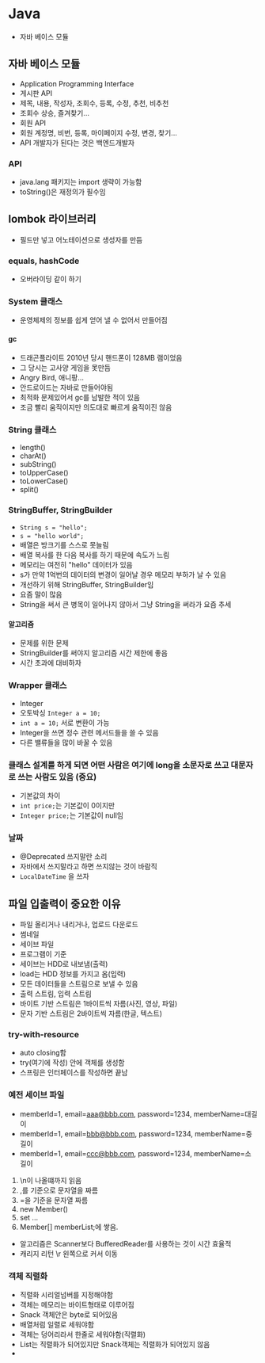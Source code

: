 # Java
- 자바 베이스 모듈

## 자바 베이스 모듈
- Application Programming Interface
- 게시판 API
- 제목, 내용, 작성자, 조회수, 등록, 수정, 추천, 비추천
- 조회수 상승, 즐겨찾기...
- 회원 API
- 회원 계정명, 비번, 등록, 마이페이지 수정, 변경, 찾기...
- API 개발자가 된다는 것은 백엔드개발자
### API
- java.lang 패키지는 import 생략이 가능함
- toString()은 재정의가 필수임

## lombok 라이브러리
- 필드만 넣고 어노테이션으로 생성자를 만듬

### equals, hashCode
- 오버라이딩 같이 하기


### System 클래스
- 운영체제의 정보를 쉽게 얻어 낼 수 없어서 만들어짐
#### gc
- 드래곤플라이트 2010년 당시 핸드폰이 128MB 램이었음
- 그 당시는 고사양 게임을 못만듬
- Angry Bird, 애니팡...
- 안드로이드는 자바로 만들어야됨
- 최적화 문제있어서 gc를 남발한 적이 있음
- 조금 빨리 움직이지만 의도대로 빠르게 움직이진 않음

### String 클래스
- length()
- charAt()
- subString()
- toUpperCase()
- toLowerCase()
- split()

### StringBuffer, StringBuilder
- `String s = "hello";`
- `s = "hello world";`
- 배열은 방크기를 스스로 못늘림
- 배열 복사를 한 다음 복사를 하기 때문에 속도가 느림
- 메모리는 여전히 "hello" 데이터가 있음
- s가 만약 1억번의 데이터의 변경이 일어날 경우 메모리 부하가 날 수 있음
- 개선하기 위해 StringBuffer, StringBuilder임
- 요즘 말이 많음
- String을 써서 큰 병목이 일어나지 않아서 그냥 String을 써라가 요즘 추세
#### 알고리즘
- 문제를 위한 문제
- StringBuilder를 써야지 알고리즘 시간 제한에 좋음
- 시간 초과에 대비하자

### Wrapper 클래스
- Integer 
- 오토박싱 `Integer a = 10;`
- `int a = 10;` 서로 변환이 가능
- Integer을 쓰면 정수 관련 메서드들을 쓸 수 있음
- 다른 밸류들을 많이 바꿀 수 있음
### 클래스 설계를 하게 되면 어떤 사람은 여기에 long을 소문자로 쓰고 대문자로 쓰는 사람도 있음 (중요)
- 기본값의 차이
- `int price;`는 기본값이 0이지만
- `Integer price;`는 기본값이 null임

### 날짜
- @Deprecated 쓰지말란 소리
- 자바에서 쓰지말라고 하면 쓰지않는 것이 바람직
- `LocalDateTime` 을 쓰자

## 파일 입출력이 중요한 이유
- 파일 올리거나 내리거나, 업로드 다운로드
- 썸네일
- 세이브 파일
- 프로그램이 기준
- 세이브는 HDD로 내보냄(출력)
- load는 HDD 정보를 가지고 옴(입력)
- 모든 데이터들을 스트림으로 보낼 수 있음
- 출력 스트림, 입력 스트림
- 바이트 기반 스트림은 1바이트씩 자름(사진, 영상, 파일)
- 문자 기반 스트림은 2바이트씩 자름(한글, 텍스트)

### try-with-resource
- auto closing함
- try(여기에 작성) 안에 객체를 생성함
- 스프링은 인터페이스를 작성하면 끝남

### 예전 세이브 파일
- memberId=1, email=aaa@bbb.com, password=1234, memberName=대길이
- memberId=1, email=bbb@bbb.com, password=1234, memberName=중길이
- memberId=1, email=ccc@bbb.com, password=1234, memberName=소길이
1. \n이 나올떄까지 읽음
2. ,를 기준으로 문자열을 짜름
3. =을 기준을 문자열 짜름
4. new Member()
5. set ...
6. Member[] memberList;에 쌓음.

- 알고리즘은 Scanner보다 BufferedReader를 사용하는 것이 시간 효율적
- 캐리지 리턴 \r 왼쪽으로 커서 이동


### 객체 직렬화 
- 직렬화 시리얼넘버를 지정해야함
- 객체는 메모리는 바이트형태로 이루어짐
- Snack 객체안은 byte로 되어있음
- 배열처럼 일렬로 세워야함
- 객체는 덩어리라서 한줄로 세워야함(직렬화)
- List는 직렬화가 되어있지만 Snack객체는 직렬화가 되어있지 않음
- 
